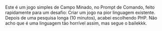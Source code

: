 Este é um jogo simples de Campo Minado, no Prompt de Comando, feito rapidamente para um desafio: Criar um jogo na pior linguagem existente.<br>
Depois de uma pesquisa longa (10 minutos), acabei escolhendo PHP. Não acho que é uma linguagem tão horrível assim, mas segue o bailekkk.
